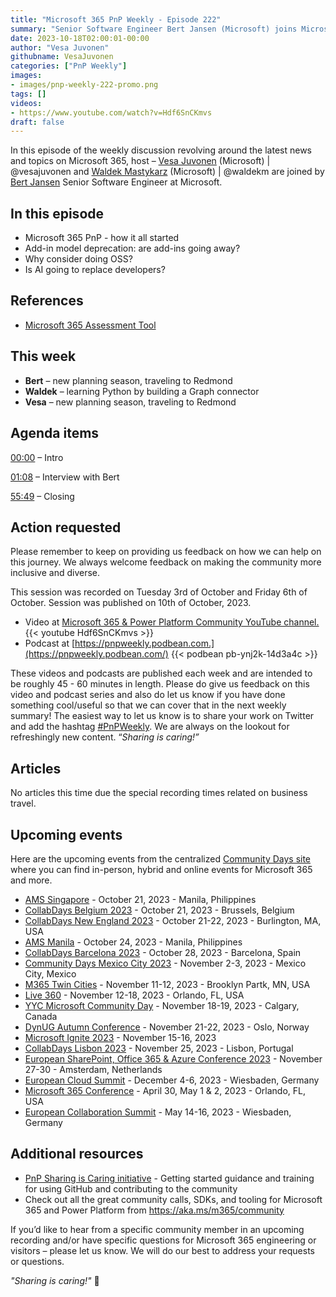```yaml
---
title: "Microsoft 365 PnP Weekly - Episode 222"
summary: "Senior Software Engineer Bert Jansen (Microsoft) joins Microsoft’s Vesa Juvonen and Waldek Mastykarz in a discussion on add-in model deprecation and open-source contributions."
date: 2023-10-18T02:00:01-00:00
author: "Vesa Juvonen"
githubname: VesaJuvonen
categories: ["PnP Weekly"]
images:
- images/pnp-weekly-222-promo.png
tags: []
videos:
- https://www.youtube.com/watch?v=Hdf6SnCKmvs
draft: false
---
```


In this episode of the weekly discussion revolving around the latest news and topics on Microsoft 365, host – [Vesa Juvonen](https://twitter.com/vesajuvonen) (Microsoft) | @vesajuvonen and [Waldek Mastykarz](https://twitter.com/waldekm) (Microsoft) | @waldekm are joined by [Bert Jansen](https://twitter.com/O365Bert) Senior Software Engineer at Microsoft.

## In this episode

- Microsoft 365 PnP - how it all started
- Add-in model deprecation: are add-ins going away?
- Why consider doing OSS?
- Is AI going to replace developers?

## References

- [Microsoft 365 Assessment Tool](https://aka.ms/microsoft365assessmenttool)

## This week

- **Bert** – new planning season, traveling to Redmond
- **Waldek** – learning Python by building a Graph connector
- **Vesa** – new planning season, traveling to Redmond

## Agenda items

[00:00](https://www.youtube.com/watch?v=Hdf6SnCKmvs&t=0s) – Intro

[01:08](https://www.youtube.com/watch?v=Hdf6SnCKmvs&t=68s) – Interview with Bert

[55:49](https://www.youtube.com/watch?v=Hdf6SnCKmvs&t=3349s) – Closing

## Action requested

Please remember to keep on providing us feedback on how we can help on this journey. We always welcome feedback on making the community more inclusive and diverse.

This session was recorded on Tuesday 3rd of October and Friday 6th of October. Session was published on 10th of October, 2023.

*   Video at [Microsoft 365 & Power Platform Community YouTube channel.](https://aka.ms/m365pnp-videos)
    {{< youtube Hdf6SnCKmvs >}}
*   Podcast at [https://pnpweekly.podbean.com.](https://pnpweekly.podbean.com/)
    {{< podbean pb-ynj2k-14d3a4c >}}

These videos and podcasts are published each week and are intended to be roughly 45 - 60 minutes in length.  Please do give us feedback on this video and podcast series and also do let us know if you have done something cool/useful so that we can cover that in the next weekly summary! The easiest way to let us know is to share your work on Twitter and add the hashtag [#PnPWeekly](https://twitter.com/search?q=%23pnpweekly). We are always on the lookout for refreshingly new content. “_Sharing is caring!”_

## Articles

No articles this time due the special recording times related on business travel.

## Upcoming events

Here are the upcoming events from the centralized [Community Days site](https://communitydays.org/events?when=upcoming) where you can find in-person, hybrid and online events for Microsoft 365 and more.

* [AMS Singapore](https://www.communitydays.org/event/2023-10-21/ams-singapore-23) - October 21, 2023 - Manila, Philippines
* [CollabDays Belgium 2023](https://www.collabdays.org/2023-belgium/) - October 21, 2023 - Brussels, Belgium
* [CollabDays New England 2023](https://www.collabdays.org/2023-ne/) - October 21-22, 2023 - Burlington, MA, USA
* [AMS Manila](https://www.communitydays.org/event/2023-10-24/ams-manila) - October 24, 2023 - Manila, Philippines
* [CollabDays Barcelona 2023](https://www.collabdays.org/2023-barcelona/) - October 28, 2023 - Barcelona, Spain
* [Community Days Mexico City 2023](https://www.communitydays.org/event/2023-11-02/community-days-mexico-city-2023) - November 2-3, 2023 - Mexico City, Mexico
* [M365 Twin Cities](https://www.communitydays.org/event/2023-11-11/m365-twin-cities) - November 11-12, 2023 - Brooklyn Partk, MN, USA
* [Live 360](https://www.communitydays.org/event/2023-11-12/live-360) - November 12-18, 2023 - Orlando, FL, USA
* [YYC Microsoft Community Day](https://www.communitydays.org/event/2023-11-18/yyc-microsoft-community-day) - November 18-19, 2023 - Calgary, Canada
* [DynUG Autumn Conference](https://www.communitydays.org/event/2023-11-21/dynug-autumn-conference) - November 21-22, 2023 - Oslo, Norway
* [Microsoft Ignite 2023](https://ignite.microsoft.com/) - November 15-16, 2023
* [CollabDays Lisbon 2023](https://www.collabdays.org/2023-lisbon/) - November 25, 2023 - Lisbon, Portugal
* [European SharePoint, Office 365 & Azure Conference 2023](https://www.sharepointeurope.com/) - November 27-30 - Amsterdam, Netherlands
* [European Cloud Summit](https://www.cloudsummit.eu/) - December 4-6, 2023 - Wiesbaden, Germany
* [Microsoft 365 Conference](https://m365conf.com/#!/) - April 30, May 1 & 2, 2023 - Orlando, FL, USA
* [European Collaboration Summit](https://collabsummit.eu/) - May 14-16, 2023 - Wiesbaden, Germany

## Additional resources

* [PnP Sharing is Caring initiative](https://aka.ms/sharing-is-caring) - Getting started guidance and training for using GitHub and contributing to the community
* Check out all the great community calls, SDKs, and tooling for Microsoft 365 and Power Platform from <https://aka.ms/m365/community>

If you’d like to hear from a specific community member in an upcoming recording and/or have specific questions for Microsoft 365 engineering or visitors – please let us know. We will do our best to address your requests or questions.

_"Sharing is caring!"_ 🧡
